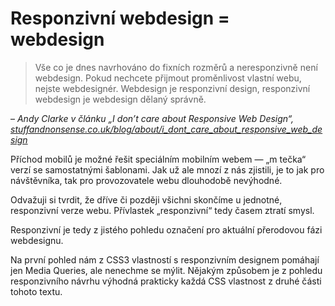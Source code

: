 # Responzivní webdesign = webdesign

> Vše co je dnes navrhováno do fixních rozměrů a neresponzivně není webdesign. Pokud nechcete přijmout proměnlivost vlastní webu, nejste webdesignér. Webdesign je responzivní design, responzivní webdesign je webdesign dělaný správně.

– <cite>Andy Clarke v článku „I don’t care about Responsive Web Design“, [stuffandnonsense.co.uk/blog/about/i_dont_care_about_responsive_web_design](https://stuffandnonsense.co.uk/blog/about/i_dont_care_about_responsive_web_design)</cite>

Příchod mobilů je možné řešit speciálním mobilním webem — „m tečka“ verzí se samostatnými šablonami. Jak už ale mnozí z nás zjistili, je to jak pro návštěvníka, tak pro provozovatele webu dlouhodobě nevýhodné.

Odvažuji si tvrdit, že dříve či později všichni skončíme u jednotné, responzivní verze webu. Přívlastek „responzivní“ tedy časem ztratí smysl.

Responzivní je tedy z jistého pohledu označení pro aktuální přerodovou fázi webdesignu.

Na první pohled nám z CSS3 vlastností s responzivním designem pomáhají jen Media Queries, ale nenechme se mýlit. Nějakým způsobem je z pohledu responzivního návrhu výhodná prakticky každá CSS vlastnost z druhé části tohoto textu.
